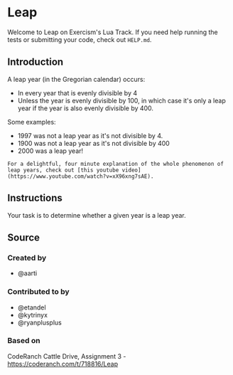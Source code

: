 # Leap

Welcome to Leap on Exercism's Lua Track.
If you need help running the tests or submitting your code, check out `HELP.md`.

## Introduction

A leap year (in the Gregorian calendar) occurs:

- In every year that is evenly divisible by 4
- Unless the year is evenly divisible by 100, in which case it's only a leap year if the year is also evenly divisible by 400.

Some examples:

- 1997 was not a leap year as it's not divisible by 4.
- 1900 was not a leap year as it's not divisible by 400
- 2000 was a leap year!

~~~~exercism/note
For a delightful, four minute explanation of the whole phenomenon of leap years, check out [this youtube video](https://www.youtube.com/watch?v=xX96xng7sAE).
~~~~

## Instructions

Your task is to determine whether a given year is a leap year.

## Source

### Created by

- @aarti

### Contributed to by

- @etandel
- @kytrinyx
- @ryanplusplus

### Based on

CodeRanch Cattle Drive, Assignment 3 - https://coderanch.com/t/718816/Leap